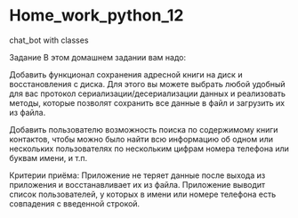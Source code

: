 # Home_work_python_12
chat_bot with classes 

Задание
В этом домашнем задании вам надо:

Добавить функционал сохранения адресной книги на диск и восстановления с диска. Для этого вы можете выбрать любой удобный для вас протокол сериализации/десериализации данных и реализовать методы, которые позволят сохранить все данные в файл и загрузить их из файла.

Добавить пользователю возможность поиска по содержимому книги контактов, чтобы можно было найти всю информацию об одном или нескольких пользователях по нескольким цифрам номера телефона или буквам имени, и т.п.

Критерии приёма:
Приложение не теряет данные после выхода из приложения и восстанавливает их из файла.
Приложение выводит список пользователей, у которых в имени или номере телефона есть совпадения с введенной строкой.

